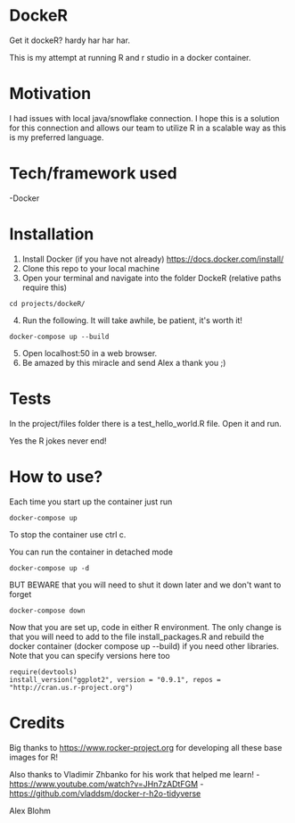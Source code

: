 # DockeR
Get it dockeR? hardy har har har.

This is my attempt at running R and r studio in a docker container.

# Motivation
I had issues with local java/snowflake connection.  I hope this is a solution for this connection and allows our team to utilize R in a scalable way as this is my preferred language.

# Tech/framework used
-Docker

# Installation
1. Install Docker (if you have not already)
    https://docs.docker.com/install/ 
2. Clone this repo to your local machine
3. Open your terminal and navigate into the folder DockeR (relative paths require this)
```
cd projects/dockeR/
```
4. Run the following.  It will take awhile, be patient, it's worth it!
```
docker-compose up --build
```
5. Open localhost:50 in a web browser.
6. Be amazed by this miracle and send Alex a thank you ;)

# Tests
In the project/files folder there is a test_hello_world.R file.  Open it and run.

Yes the R jokes never end! 

# How to use?
Each time you start up the container just run
```
docker-compose up
```

To stop the container use ctrl c.  

You can run the container in detached mode
```
docker-compose up -d
```
BUT BEWARE that you will need to shut it down later and we don't want to forget
```
docker-compose down
```
Now that you are set up, code in either R environment.  The only change is that you will need to add to the file install_packages.R and rebuild the docker container (docker compose up --build) if you need other libraries.  Note that you can specify versions here too
```{r}
require(devtools)
install_version("ggplot2", version = "0.9.1", repos = "http://cran.us.r-project.org")
```

# Credits
Big thanks to https://www.rocker-project.org for developing all these base images for R!  

Also thanks to Vladimir Zhbanko for his work that helped me learn!
-https://www.youtube.com/watch?v=JHn7zADtFGM
-https://github.com/vladdsm/docker-r-h2o-tidyverse


Alex Blohm